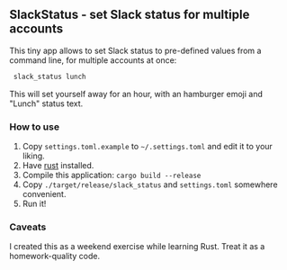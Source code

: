 ## SlackStatus - set Slack status for multiple accounts 

This tiny app allows to set Slack status to pre-defined values from a command line,
for multiple accounts at once:

```bash
 slack_status lunch
```

This will set yourself away for an hour, with an hamburger emoji and "Lunch" status text.

### How to use

1. Copy `settings.toml.example` to `~/.settings.toml` and edit it to your liking.
2. Have [rust](https://www.rust-lang.org/) installed.
3. Compile this application: `cargo build --release`
4. Copy `./target/release/slack_status` and `settings.toml` somewhere convenient. 
5. Run it!

### Caveats

I created this as a weekend exercise while learning Rust. Treat it as a homework-quality code.
